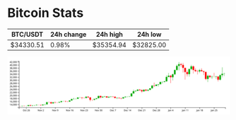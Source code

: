 # Bitcoin Stats

BTC/USDT|24h change|24h high|24h low|
|---|---|---|---|
|$34330.51|0.98%|$35354.94|$32825.00|

<img src="./chart.svg">
